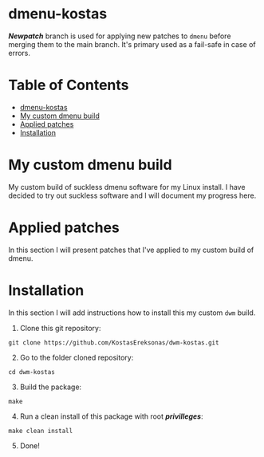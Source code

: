 # dmenu-kostas

***Newpatch*** branch is used for applying new patches to `dmenu` before merging them to the main branch. It's primary used as a fail-safe in case of errors.

Table of Contents
=================
* [dmenu-kostas](#dmenu-kostas)
* [My custom dmenu build](#My-custom-dmenu-build)
* [Applied patches](#Applied-patches)
* [Installation](#Installation)

# My custom dmenu build

My custom build of suckless dmenu software for my Linux install. I have decided to try out suckless software and I will document my progress here.

# Applied patches

In this section I will present patches that I've applied to my custom build of dmenu.

# Installation

In this section I will add instructions how to install this my custom `dwm` build.

1. Clone this git repository:

`git clone https://github.com/KostasEreksonas/dwm-kostas.git`

2. Go to the folder cloned repository:

`cd dwm-kostas`

3. Build the package:

`make`

4. Run a clean install of this package with root ***privilleges***:

`make clean install`

5. Done!

